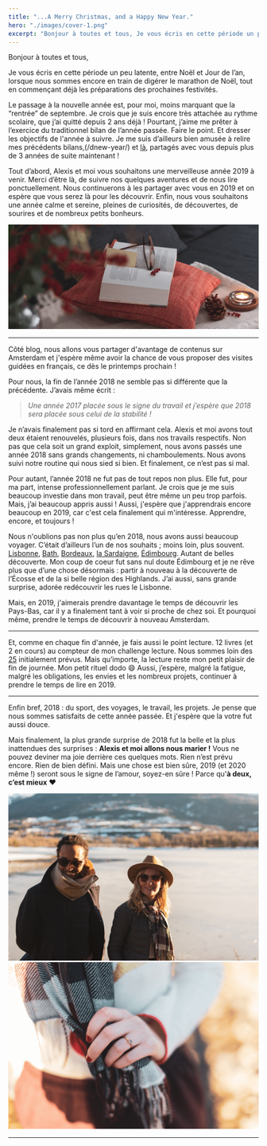 ```yaml
---
title: "...A Merry Christmas, and a Happy New Year."
hero: "./images/cover-1.png"
excerpt: "Bonjour à toutes et tous, Je vous écris en cette période un peu latente, entre Noël et Jour de l’an, lorsque nous sommes encore en train de digérer le marathon de Noël, tout en commençant déjà les préparations des prochaines festivités. Le passage à la nouvelle année est, pour moi, moins marquant que la “rentrée”"
---
```

Bonjour à toutes et tous,

Je vous écris en cette période un peu latente, entre Noël et Jour de l’an, lorsque nous sommes encore en train de digérer le marathon de Noël, tout en commençant déjà les préparations des prochaines festivités.

Le passage à la nouvelle année est, pour moi, moins marquant que la “rentrée” de septembre. Je crois que je suis encore très attachée au rythme scolaire, que j’ai quitté depuis 2 ans déjà ! Pourtant, j’aime me prêter à l’exercice du traditionnel bilan de l’année passée. Faire le point. Et dresser les objectifs de l'année à suivre. Je me suis d’ailleurs bien amusée à relire mes précédents bilans,(/dnew-year/) et [là](/hello2018/), partagés avec vous depuis plus de 3 années de suite maintenant !

Tout d’abord, Alexis et moi vous souhaitons une merveilleuse année 2019 à venir. Merci d’être là, de suivre nos quelques aventures et de nous lire ponctuellement. Nous continuerons à les partager avec vous en 2019 et on espère que vous serez là pour les découvrir. Enfin, nous vous souhaitons une année calme et sereine, pleines de curiosités, de découvertes, de sourires et de nombreux petits bonheurs.

<img alt="Artboard-2-1.png" src="./images/Artboard-2-1.png">

---

Côté blog, nous allons vous partager d'avantage de contenus sur Amsterdam et j'espère même avoir la chance de vous proposer des visites guidées en français, ce dès le printemps prochain !

Pour nous, la fin de l’année 2018 ne semble pas si différente que la précédente. J’avais même écrit :

> _Une année 2017 placée sous le signe du travail et j’espère que 2018 sera placée sous celui de la stabilité !_ 

Je n’avais finalement pas si tord en affirmant cela. Alexis et moi avons tout deux étaient renouvelés, plusieurs fois, dans nos travails respectifs. Non pas que cela soit un grand exploit, simplement, nous avons passés une année 2018 sans grands changements, ni chamboulements. Nous avons suivi notre routine qui nous sied si bien. Et finalement, ce n’est pas si mal.

Pour autant, l’année 2018 ne fut pas de tout repos non plus. Elle fut, pour ma part, intense professionnellement parlant. Je crois que je me suis beaucoup investie dans mon travail, peut être même un peu trop parfois. Mais, j’ai beaucoup appris aussi ! Aussi, j'espère que j'apprendrais encore beaucoup en 2019, car c'est cela finalement qui m'intéresse. Apprendre, encore, et toujours !

Nous n'oublions pas non plus qu’en 2018, nous avons aussi beaucoup voyager. C’était d’ailleurs l’un de nos souhaits ; moins loin, plus souvent. [Lisbonne](/lisbonne-meu-amor/), [Bath](/fall-in-love-with-bath/), [Bordeaux](/une-pause-a-bordeaux/), [la Sardaigne](/vacances-sardaigne-nord-septembre/), [Édimbourg](/week-end-48h-edimbourg/). Autant de belles découverte. Mon coup de coeur fut sans nul doute Édimbourg et je ne rêve plus que d’une chose désormais : partir à nouveau à la découverte de l’Écosse et de la si belle région des Highlands. J’ai aussi, sans grande surprise, adorée redécouvrir les rues le Lisbonne. 

Mais, en 2019, j'aimerais prendre davantage le temps de découvrir les Pays-Bas, car il y a finalement tant à voir si proche de chez soi. Et pourquoi même, prendre le temps de découvrir à nouveau Amsterdam.

---

Et, comme en chaque fin d'année, je fais aussi le point lecture. 12 livres (et 2 en cours) au compteur de mon challenge lecture. Nous sommes loin des [25](https://www.goodreads.com/user/show/63307481-cl-mence) initialement prévus. Mais qu’importe, la lecture reste mon petit plaisir de fin de journée. Mon petit rituel dodo 😄 Aussi, j’espère, malgré la fatigue, malgré les obligations, les envies et les nombreux projets, continuer à prendre le temps de lire en 2019.

---

Enfin bref, 2018 : du sport, des voyages, le travail, les projets. Je pense que nous sommes satisfaits de cette année passée. Et j'espère que la votre fut aussi douce.

Mais finalement, la plus grande surprise de 2018 fut la belle et la plus inattendues des surprises : **Alexis et moi allons nous marier !** Vous ne pouvez deviner ma joie derrière ces quelques mots. Rien n’est prévu encore. Rien de bien défini. Mais une chose est bien sûre, 2019 (et 2020 même !) seront sous le signe de l’amour, soyez-en sûre ! Parce qu'**à deux, c’est mieux** ❤️

<img alt="love.png" src="./images/love.png">

<img alt="bague_fiancialle-1.png" src="./images/bague_fiancialle-1.png">

---

